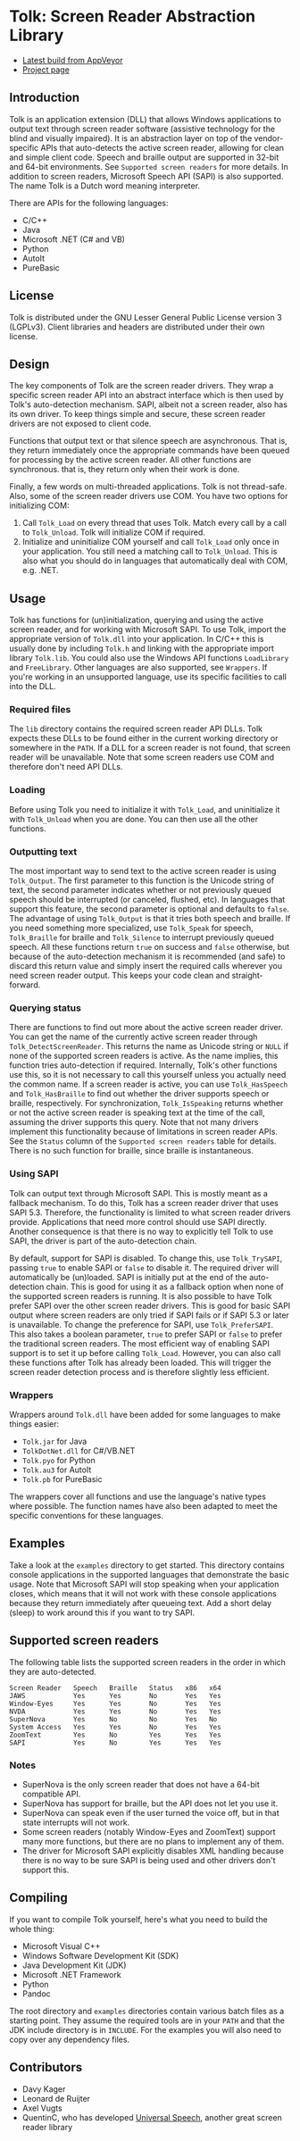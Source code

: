 # Tolk: Screen Reader Abstraction Library

* [Latest build from AppVeyor](https://ci.appveyor.com/api/projects/dkager/tolk/artifacts/tolk.zip?branch=master)
* [Project page](https://davykager.com/projects/tolk/)

## Introduction

Tolk is an application extension (DLL) that allows Windows applications to output text through screen reader software (assistive technology for the blind and visually impaired). It is an abstraction layer on top of the vendor-specific APIs that auto-detects the active screen reader, allowing for clean and simple client code. Speech and braille output are supported in 32-bit and 64-bit environments. See `Supported screen readers` for more details. In addition to screen readers, Microsoft Speech API (SAPI) is also supported. The name Tolk is a Dutch word meaning interpreter.

There are APIs for the following languages:

* C/C++
* Java
* Microsoft .NET (C# and VB)
* Python
* AutoIt
* PureBasic

## License

Tolk is distributed under the GNU Lesser General Public License version 3 (LGPLv3).
Client libraries and headers are distributed under their own license.

## Design

The key components of Tolk are the screen reader drivers. They wrap a specific screen reader API into an abstract interface which is then used by Tolk's auto-detection mechanism. SAPI, albeit not a screen reader, also has its own driver. To keep things simple and secure, these screen reader drivers are not exposed to client code.

Functions that output text or that silence speech are asynchronous. That is, they return immediately once the appropriate commands have been queued for processing by the active screen reader. All other functions are synchronous. that is, they return only when their work is done.

Finally, a few words on multi-threaded applications. Tolk is not thread-safe. Also, some of the screen reader drivers use COM. You have two options for initializing COM:

1. Call `Tolk_Load` on every thread that uses Tolk. Match every call by a call to `Tolk_Unload`. Tolk will initialize COM if required.
2. Initialize and uninitialize COM yourself and call `Tolk_Load` only once in your application. You still need a matching call to `Tolk_Unload`. This is also what you should do in languages that automatically deal with COM, e.g. .NET.

## Usage

Tolk has functions for (un)initialization, querying and using the active screen reader, and for working with Microsoft SAPI. To use Tolk, import the appropriate version of `Tolk.dll` into your application. In C/C++ this is usually done by including `Tolk.h` and linking with the appropriate import library `Tolk.lib`. You could also use the Windows API functions `LoadLibrary` and `FreeLibrary`. Other languages are also supported, see `Wrappers`. If you're working in an unsupported language, use its specific facilities to call into the DLL.

### Required files

The `lib` directory contains the required screen reader API DLLs. Tolk expects these DLLs to be found either in the current working directory or somewhere in the `PATH`. If a DLL for a screen reader is not found, that screen reader will be unavailable. Note that some screen readers use COM and therefore don't need API DLLs.

### Loading

Before using Tolk you need to initialize it with `Tolk_Load`, and uninitialize it with `Tolk_Unload` when you are done. You can then use all the other functions.

### Outputting text

The most important way to send text to the active screen reader is using `Tolk_Output`. The first parameter to this function is the Unicode string of text, the second parameter indicates whether or not previously queued speech should be interrupted (or canceled, flushed, etc). In languages that support this feature, the second parameter is optional and defaults to `false`. The advantage of using `Tolk_Output` is that it tries both speech and braille. If you need something more specialized, use `Tolk_Speak` for speech, `Tolk_Braille` for braille and `Tolk_Silence` to interrupt previously queued speech. All these functions return `true` on success and `false` otherwise, but because of the auto-detection mechanism it is recommended (and safe) to discard this return value and simply insert the required calls wherever you need screen reader output. This keeps your code clean and straight-forward.

### Querying status

There are functions to find out more about the active screen reader driver. You can get the name of the currently active screen reader through `Tolk_DetectScreenReader`. This returns the name as Unicode string or `NULL` if none of the supported screen readers is active. As the name implies, this function tries auto-detection if required. Internally, Tolk's other functions use this, so it is not necessary to call this yourself unless you actually need the common name.
If a screen reader is active, you can use `Tolk_HasSpeech` and `Tolk_HasBraille` to find out whether the driver supports speech or braille, respectively.
For synchronization, `Tolk_IsSpeaking` returns whether or not the active screen reader is speaking text at the time of the call, assuming the driver supports this query. Note that not many drivers implement this functionality because of limitations in screen reader APIs. See the `Status` column of the `Supported screen readers` table for details. There is no such function for braille, since braille is instantaneous.

### Using SAPI

Tolk can output text through Microsoft SAPI. This is mostly meant as a fallback mechanism. To do this, Tolk has a screen reader driver that uses SAPI 5.3. Therefore, the functionality is limited to what screen reader drivers provide. Applications that need more control should use SAPI directly. Another consequence is that there is no way to explicitly tell Tolk to use SAPI, the driver is part of the auto-detection chain.

By default, support for SAPI is disabled. To change this, use `Tolk_TrySAPI`, passing `true` to enable SAPI or `false` to disable it. The required driver will automatically be (un)loaded.
SAPI is initially put at the end of the auto-detection chain. This is good for using it as a fallback option when none of the supported screen readers is running. It is also possible to have Tolk prefer SAPI over the other screen reader drivers. This is good for basic SAPI output where screen readers are only tried if SAPI fails or if SAPI 5.3 or later is unavailable. To change the preference for SAPI, use `Tolk_PreferSAPI`. This also takes a boolean parameter, `true` to prefer SAPI or `false` to prefer the traditional screen readers.
The most efficient way of enabling SAPI support is to set it up before calling `Tolk_Load`. However, you can also call these functions after Tolk has already been loaded. This will trigger the screen reader detection process and is therefore slightly less efficient.

### Wrappers

Wrappers around `Tolk.dll` have been added for some languages to make things easier:

* `Tolk.jar` for Java
* `TolkDotNet.dll` for C#/VB.NET
* `Tolk.pyo` for Python
* `Tolk.au3` for AutoIt
* `Tolk.pb` for PureBasic

The wrappers cover all functions and use the language's native types where possible. The function names have also been adapted to meet the specific conventions for these languages.

## Examples

Take a look at the `examples` directory to get started. This directory contains console applications in the supported languages that demonstrate the basic usage. Note that Microsoft SAPI will stop speaking when your application closes, which means that it will not work with these console applications because they return immediately after queueing text. Add a short delay (sleep) to work around this if you want to try SAPI.

## Supported screen readers

The following table lists the supported screen readers in the order in which they are auto-detected.

    Screen Reader   Speech   Braille   Status   x86   x64
    JAWS            Yes      Yes       No       Yes   Yes
    Window-Eyes     Yes      Yes       No       Yes   Yes
    NVDA            Yes      Yes       No       Yes   Yes
    SuperNova       Yes      No        No       Yes   No
    System Access   Yes      Yes       No       Yes   Yes
    ZoomText        Yes      No        Yes      Yes   Yes
    SAPI            Yes      No        Yes      Yes   Yes

### Notes

* SuperNova is the only screen reader that does not have a 64-bit compatible API.
* SuperNova has support for braille, but the API does not let you use it.
* SuperNova can speak even if the user turned the voice off, but in that state interrupts will not work.
* Some screen readers (notably Window-Eyes and ZoomText) support many more functions, but there are no plans to implement any of them.
* The driver for Microsoft SAPI explicitly disables XML handling because there is no way to be sure SAPI is being used and other drivers don't support this.

## Compiling

If you want to compile Tolk yourself, here's what you need to build the whole thing:

* Microsoft Visual C++
* Windows Software Development Kit (SDK)
* Java Development Kit (JDK)
* Microsoft .NET Framework
* Python
* Pandoc

The root directory and `examples` directories contain various batch files as a starting point. They assume the required tools are in your `PATH` and that the JDK include directory is in `INCLUDE`. For the examples you will also need to copy over any dependency files.

## Contributors

* Davy Kager
* Leonard de Ruijter
* Axel Vugts
* QuentinC, who has developed [Universal Speech](https://github.com/QuentinC-Github/UniversalSpeech), another great screen reader library
